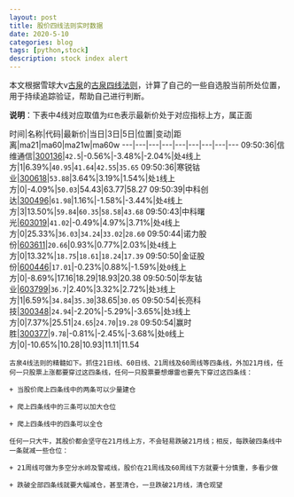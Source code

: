 ```yaml
---
layout: post
title: 股价四线法则实时数据
date: 2020-5-10
categories: blog
tags: [python,stock]
description: stock index alert
---
```



本文根据雪球大v[古泉](https://xueqiu.com/u/7148646888)的[古泉四线法则](https://xueqiu.com/7148646888/130498192)，计算了自己的一些自选股当前所处位置，用于持续追踪验证，帮助自己进行判断。

**说明**：下表中4线对应取值为`红色`表示最新价处于对应指标上方，属正面

时间|名称|代码|最新价|当日|3日|5日|位置|变动|距离|ma21|ma60|ma21w|ma60w
---|---|---|---|---|---|---|---|---
09:50:36|信维通信|[300136](https://xueqiu.com/S/SZ300136)|`42.5`|-0.56%|-3.48%|-2.04%|处`4`线上方|1|6.39%|`40.95`|`41.64`|`42.55`|`35.65`
09:50:36|寒锐钴业|[300618](https://xueqiu.com/S/SZ300618)|`53.88`|3.64%|3.19%|1.54%|处`1`线上方|0|-4.09%|`50.03`|54.43|63.77|58.27
09:50:39|中科创达|[300496](https://xueqiu.com/S/SZ300496)|`61.98`|1.16%|-1.58%|-3.44%|处`4`线上方|3|13.50%|`59.84`|`60.35`|`58.58`|`43.68`
09:50:43|中科曙光|[603019](https://xueqiu.com/S/SH603019)|`41.02`|-0.49%|4.97%|3.71%|处`4`线上方|0|25.33%|`36.03`|`34.24`|`33.02`|`28.60`
09:50:44|诺力股份|[603611](https://xueqiu.com/S/SH603611)|`20.66`|0.93%|0.77%|2.03%|处`4`线上方|0|13.32%|`18.75`|`18.61`|`18.24`|`17.39`
09:50:50|金证股份|[600446](https://xueqiu.com/S/SH600446)|`17.01`|-0.23%|0.88%|-1.59%|处`0`线上方|0|-8.69%|17.16|18.29|18.93|20.38
09:50:50|华友钴业|[603799](https://xueqiu.com/S/SH603799)|`36.7`|2.40%|3.32%|2.72%|处`3`线上方|1|6.59%|`34.84`|`35.30`|38.65|`30.05`
09:50:54|长亮科技|[300348](https://xueqiu.com/S/SZ300348)|`24.94`|-2.20%|-5.29%|-3.65%|处`3`线上方|0|7.37%|25.51|`24.65`|`24.70`|`19.28`
09:50:54|赢时胜|[300377](https://xueqiu.com/S/SZ300377)|`9.78`|-0.81%|-2.45%|-3.68%|处`0`线上方|0|-10.65%|10.28|10.93|11.11|11.54

```
古泉4线法则的精髓如下。抓住21日线、60日线、21周线及60周线等四条线，外加21月线，任何一只股票上涨都要穿过这四条线，任何一只股票要想爆雷也要先下穿过这四条线：

+ 当股价爬上四条线中的两条可以少量建仓

+ 爬上四条线中的三条可以加大仓位

+ 爬上四条线中的四条可以全仓

任何一只大牛，其股价都会坚守在21月线上方，不会轻易跌破21月线；相反，每跌破四条线中一条就减一些仓位：

+ 21周线可做为多空分水岭及警戒线，股价在21周线及60周线下方就要十分慎重，多看少做

+ 跌破全部四条线就要大幅减仓，甚至清仓，一旦跌破21月线，清仓观望
```